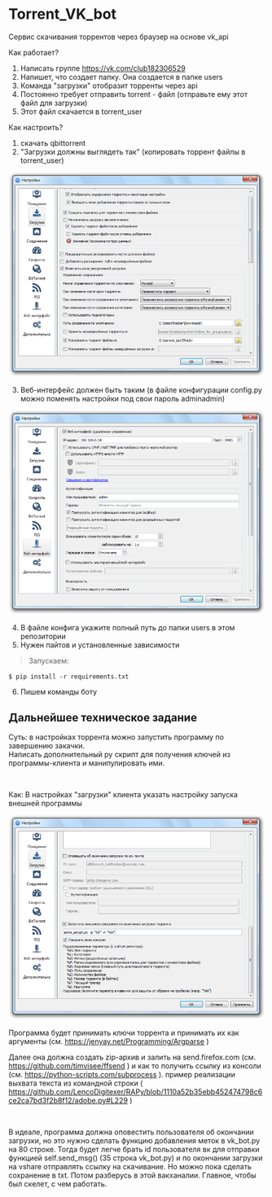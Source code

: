 # Torrent_VK_bot
Сервис скачивания торрентов через браузер на основе vk_api

Как работает?
1. Написать группе https://vk.com/club182306529
2. Напишет, что создает папку. Она создается в папке users
3. Команда "загрузки" отобразит торренты через api
4. Постоянно требует отправить torrent - файл (отправьте ему этот файл для загрузки)
5. Этот файл скачается в torrent_user

Как настроить?
1. скачать qbittorrent
2. "Загрузки должны выглядеть так"  (копировать торрент файлы в torrent_user)

<p align="center">
  <img src="img/1.png"/>
</p>

3. Веб-интерфейс должен быть таким (в файле конфигурации config.py можно поменять настройки под свои пароль adminadmin)

<p align="center">
  <img src="img/2.png"/>
</p>

4. В файле конфига укажите полный путь до папки users в этом репозитории
5. Нужен пайтов и установленные зависимости
> Запускаем:

    $ pip install -r requirements.txt

6. Пишем команды боту

## Дальнейшее техническое задание

Суть: в настройках торрента можно запустить программу по завершению закачки. <br>
Написать дополнительный py скрипт для получения ключей из программы-клиента и манипулировать ими.

<br>

Как: В настройках "загрузки" клиента указать настройку запуска внешней программы

<p align="center">
  <img src="img/3.png"/>
</p>

Программа будет принимать ключи торрента и принимать их как аргументы (см. https://jenyay.net/Programming/Argparse )

Далее она должна создать zip-архив и залить на send.firefox.com (см. https://github.com/timvisee/ffsend ) и как то получить ссылку из консоли (см. https://python-scripts.com/subprocess ). пример реализации выхвата текста из командной строки ( https://github.com/LencoDigitexer/RAPy/blob/1110a52b35ebb452474798c6ce2ca7bd3f2b8f12/adobe.py#L229 )

<br>

В идеале, программа должна оповестить пользователя об окончании загрузки, но это нужно сделать функцию добавления меток в vk_bot.py на 80 строке. Тогда будет легче брать id пользователя вк для отправки функцией self.send_msg() (35 строка vk_bot.py) и по окончании загрузки на vshare отправлять ссылку на скачивание. Но можно пока сделать сохранение в txt. Потом разберусь в этой вакханалии. Главное, чтобы был скелет, с чем работать.
